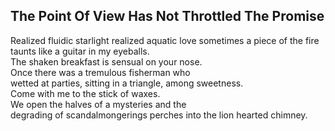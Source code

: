 The Point Of View Has Not Throttled The Promise
-----------------------------------------------
Realized fluidic starlight realized aquatic love sometimes a piece of the fire  
taunts like a guitar in my eyeballs.  
The shaken breakfast is sensual on your nose.  
Once there was a tremulous fisherman who  
wetted at parties, sitting in a triangle, among sweetness.  
Come with me to the stick of waxes.  
We open the halves of a mysteries and the  
degrading of scandalmongerings perches into the lion hearted chimney.  
